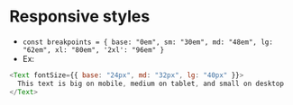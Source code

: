 # Responsive styles

- `const breakpoints = { base: "0em", sm: "30em", md: "48em", lg: "62em", xl: "80em", '2xl': "96em" }`
- Ex:

```js
<Text fontSize={{ base: "24px", md: "32px", lg: "40px" }}>
  This text is big on mobile, medium on tablet, and small on desktop
</Text>
```
